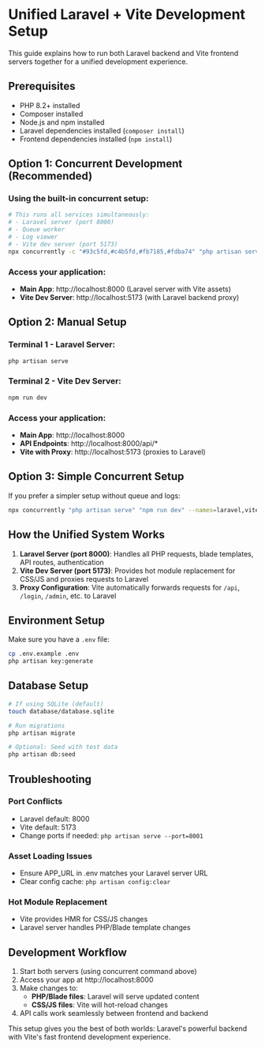 # Unified Laravel + Vite Development Setup

This guide explains how to run both Laravel backend and Vite frontend servers together for a unified development experience.

## Prerequisites

- PHP 8.2+ installed
- Composer installed
- Node.js and npm installed
- Laravel dependencies installed (`composer install`)
- Frontend dependencies installed (`npm install`)

## Option 1: Concurrent Development (Recommended)

### Using the built-in concurrent setup:

```bash
# This runs all services simultaneously:
# - Laravel server (port 8000)
# - Queue worker
# - Log viewer
# - Vite dev server (port 5173)
npx concurrently -c "#93c5fd,#c4b5fd,#fb7185,#fdba74" "php artisan serve" "php artisan queue:listen --tries=1" "php artisan pail --timeout=0" "npm run dev" --names=server,queue,logs,vite
```

### Access your application:

- **Main App**: http://localhost:8000 (Laravel server with Vite assets)
- **Vite Dev Server**: http://localhost:5173 (with Laravel backend proxy)

## Option 2: Manual Setup

### Terminal 1 - Laravel Server:

```bash
php artisan serve
```

### Terminal 2 - Vite Dev Server:

```bash
npm run dev
```

### Access your application:

- **Main App**: http://localhost:8000
- **API Endpoints**: http://localhost:8000/api/\*
- **Vite with Proxy**: http://localhost:5173 (proxies to Laravel)

## Option 3: Simple Concurrent Setup

If you prefer a simpler setup without queue and logs:

```bash
npx concurrently "php artisan serve" "npm run dev" --names=laravel,vite --prefix=name
```

## How the Unified System Works

1. **Laravel Server (port 8000)**: Handles all PHP requests, blade templates, API routes, authentication
2. **Vite Dev Server (port 5173)**: Provides hot module replacement for CSS/JS and proxies requests to Laravel
3. **Proxy Configuration**: Vite automatically forwards requests for `/api`, `/login`, `/admin`, etc. to Laravel

## Environment Setup

Make sure you have a `.env` file:

```bash
cp .env.example .env
php artisan key:generate
```

## Database Setup

```bash
# If using SQLite (default)
touch database/database.sqlite

# Run migrations
php artisan migrate

# Optional: Seed with test data
php artisan db:seed
```

## Troubleshooting

### Port Conflicts

- Laravel default: 8000
- Vite default: 5173
- Change ports if needed: `php artisan serve --port=8001`

### Asset Loading Issues

- Ensure APP_URL in .env matches your Laravel server URL
- Clear config cache: `php artisan config:clear`

### Hot Module Replacement

- Vite provides HMR for CSS/JS changes
- Laravel server handles PHP/Blade template changes

## Development Workflow

1. Start both servers (using concurrent command above)
2. Access your app at http://localhost:8000
3. Make changes to:
   - **PHP/Blade files**: Laravel will serve updated content
   - **CSS/JS files**: Vite will hot-reload changes
4. API calls work seamlessly between frontend and backend

This setup gives you the best of both worlds: Laravel's powerful backend with Vite's fast frontend development experience.
